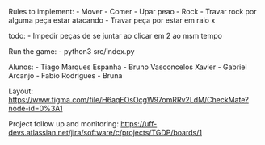 Rules to implement:
    - Mover
    - Comer
    - Upar peao
    - Rock
    - Travar rock por alguma peça estar atacando
    - Travar peça por estar em raio x 

todo:
    - Impedir peças de se juntar ao clicar em 2 ao msm tempo

Run the game:
    - python3 src/index.py

Alunos:
    - Tiago Marques Espanha
    - Bruno Vasconcelos Xavier
    - Gabriel Arcanjo
    - Fabio Rodrigues
    - Bruna

Layout:
https://www.figma.com/file/H6aqEOsOcgW97omRRv2LdM/CheckMate?node-id=0%3A1

Project follow up and monitoring:
https://uff-devs.atlassian.net/jira/software/c/projects/TGDP/boards/1
